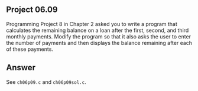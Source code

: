 ## Project 06.09
Programming Project 8 in Chapter 2 asked you to write a program that calculates the remaining balance on a loan after the first, second, and third monthly payments. Modify the program so that it also asks the user to enter the number of payments and then displays the balance remaining after each of these payments.

## Answer
See ```ch06p09.c``` and ```ch06p09sol.c```.

